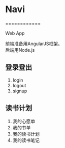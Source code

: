 # Navi
============

Web App

前端准备用AngularJS框架。       
后端用Node.js

## 登录登出

1. login
2. logout
3. signup

## 读书计划

1. 我的心愿单
2. 我的书单
3. 我的读书计划
4. 我的读书笔记

